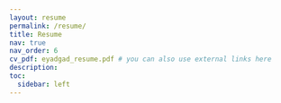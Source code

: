 ```yaml
---
layout: resume
permalink: /resume/
title: Resume
nav: true
nav_order: 6
cv_pdf: eyadgad_resume.pdf # you can also use external links here
description:
toc:
  sidebar: left
---
```

